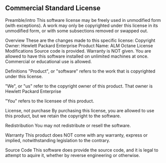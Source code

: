 Commercial Standard License
------------------------------

Preamble/intro
  This software license may be freely used in unmodified form (with exceptions).
  A work may only be copyrighted under this license in its unmodified form, or
  with some subsections removed or swapped out. 

Overview
  These are the changes made to this specific license:
  Copyright Owner: Hewlett Packard Enterprise
  Product Name: ALM Octane
  License Modifications
    Source code is provided.
    Warranty is NOT given.
    You are allowed to have this software installed on unlimited machines at once.
    Commercial or educational use is allowed.

Definitions
  "Product", or "software" refers to the work that is copyrighted under
  this license.

  "We", or "us" refer to the copyright owner of this product. That owner is
  Hewlett Packard Enterprise

  "You" refers to the licensee of this product.

License, not purchase
  By purchasing this license, you are allowed to use this product, but we retain
  the copyright to the software.

Redistribution
  You may not redistribute or resell the software.

Warranty
  This product does NOT come with any warranty, express or implied,
  notwithstanding legislation to the contrary.

Source Code
  This software does provide the source code, and it is legal to attempt
  to aquire it, whether by reverse engineering or otherwise.

